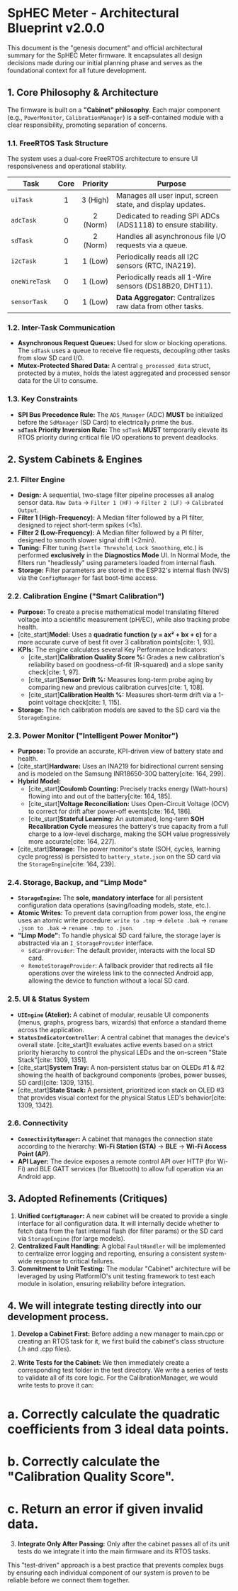 # SpHEC Meter - Architectural Blueprint v2.0.0

This document is the "genesis document" and official architectural summary for the SpHEC Meter firmware. It encapsulates all design decisions made during our initial planning phase and serves as the foundational context for all future development.

## 1. Core Philosophy & Architecture

The firmware is built on a **"Cabinet" philosophy**. Each major component (e.g., `PowerMonitor`, `CalibrationManager`) is a self-contained module with a clear responsibility, promoting separation of concerns.

### 1.1. FreeRTOS Task Structure

The system uses a dual-core FreeRTOS architecture to ensure UI responsiveness and operational stability.

| Task          | Core | Priority | Purpose                                                      |
|---------------|:----:|:--------:|--------------------------------------------------------------|
| `uiTask`      | 1    | 3 (High) | Manages all user input, screen state, and display updates.   |
| `adcTask`     | 0    | 2 (Norm) | Dedicated to reading SPI ADCs (ADS1118) to ensure stability. |
| `sdTask`      | 0    | 2 (Norm) | Handles all asynchronous file I/O requests via a queue.      |
| `i2cTask`     | 1    | 1 (Low)  | Periodically reads all I2C sensors (RTC, INA219).            |
| `oneWireTask` | 0    | 1 (Low)  | Periodically reads all 1-Wire sensors (DS18B20, DHT11).      |
| `sensorTask`  | 0    | 1 (Low)  | **Data Aggregator**: Centralizes raw data from other tasks.    |

### 1.2. Inter-Task Communication

* **Asynchronous Request Queues:** Used for slow or blocking operations. The `sdTask` uses a queue to receive file requests, decoupling other tasks from slow SD card I/O.
* **Mutex-Protected Shared Data:** A central `g_processed_data` struct, protected by a mutex, holds the latest aggregated and processed sensor data for the UI to consume.

### 1.3. Key Constraints

* **SPI Bus Precedence Rule:** The `ADS_Manager` (ADC) **MUST** be initialized before the `SdManager` (SD Card) to electrically prime the bus.
* **`sdTask` Priority Inversion Rule:** The `sdTask` **MUST** temporarily elevate its RTOS priority during critical file I/O operations to prevent deadlocks.

## 2. System Cabinets & Engines

### 2.1. Filter Engine

* **Design:** A sequential, two-stage filter pipeline processes all analog sensor data. `Raw Data` -> `Filter 1 (HF)` -> `Filter 2 (LF)` -> `Calibrated Output`.
* **Filter 1 (High-Frequency):** A Median filter followed by a PI filter, designed to reject short-term spikes (<1s).
* **Filter 2 (Low-Frequency):** A Median filter followed by a PI filter, designed to smooth slower signal drift (<2min).
* **Tuning:** Filter tuning (`Settle Threshold`, `Lock Smoothing`, etc.) is performed **exclusively** in the **Diagnostics Mode** UI. In Normal Mode, the filters run "headlessly" using parameters loaded from internal flash.
* **Storage:** Filter parameters are stored in the ESP32's internal flash (NVS) via the `ConfigManager` for fast boot-time access.

### 2.2. Calibration Engine ("Smart Calibration")

* **Purpose:** To create a precise mathematical model translating filtered voltage into a scientific measurement (pH/EC), while also tracking probe health.
* [cite_start]**Model:** Uses a **quadratic function (y = ax² + bx + c)** for a more accurate curve of best fit over 3 calibration points[cite: 1, 93].
* **KPIs:** The engine calculates several Key Performance Indicators:
    * [cite_start]**Calibration Quality Score %:** Grades a new calibration's reliability based on goodness-of-fit (R-squared) and a slope sanity check[cite: 1, 97].
    * [cite_start]**Sensor Drift %:** Measures long-term probe aging by comparing new and previous calibration curves[cite: 1, 108].
    * [cite_start]**Calibration Health %:** Measures short-term drift via a 1-point voltage check[cite: 1, 115].
* **Storage:** The rich calibration models are saved to the SD card via the `StorageEngine`.

### 2.3. Power Monitor ("Intelligent Power Monitor")

* **Purpose:** To provide an accurate, KPI-driven view of battery state and health.
* [cite_start]**Hardware:** Uses an INA219 for bidirectional current sensing and is modeled on the Samsung INR18650-30Q battery[cite: 164, 299].
* **Hybrid Model:**
    * [cite_start]**Coulomb Counting:** Precisely tracks energy (Watt-hours) flowing into and out of the battery[cite: 164, 185].
    * [cite_start]**Voltage Reconciliation:** Uses Open-Circuit Voltage (OCV) to correct for drift after power-off events[cite: 164, 186].
    * [cite_start]**Stateful Learning:** An automated, long-term **SOH Recalibration Cycle** measures the battery's true capacity from a full charge to a low-level discharge, making the SOH value progressively more accurate[cite: 164, 227].
* [cite_start]**Storage:** The power monitor's state (SOH, cycles, learning cycle progress) is persisted to `battery_state.json` on the SD card via the `StorageEngine`[cite: 164, 239].

### 2.4. Storage, Backup, and "Limp Mode"

* **`StorageEngine`:** The **sole, mandatory interface** for all persistent configuration data operations (saving/loading models, state, etc.).
* **Atomic Writes:** To prevent data corruption from power loss, the engine uses an atomic write procedure: `write to .tmp` -> `delete .bak` -> `rename .json to .bak` -> `rename .tmp to .json`.
* **"Limp Mode":** To handle physical SD card failure, the storage layer is abstracted via an `I_StorageProvider` interface.
    * `SdCardProvider`: The default provider, interacts with the local SD card.
    * `RemoteStorageProvider`: A fallback provider that redirects all file operations over the wireless link to the connected Android app, allowing the device to function without a local SD card.

### 2.5. UI & Status System

* **`UIEngine` (Atelier):** A cabinet of modular, reusable UI components (menus, graphs, progress bars, wizards) that enforce a standard theme across the application.
* **`StatusIndicatorController`:** A central cabinet that manages the device's overall state. [cite_start]It evaluates active events based on a strict priority hierarchy to control the physical LEDs and the on-screen "State Stack"[cite: 1309, 1351].
* [cite_start]**System Tray:** A non-persistent status bar on OLEDs #1 & #2 showing the health of background components (probes, power busses, SD card)[cite: 1309, 1315].
* [cite_start]**State Stack:** A persistent, prioritized icon stack on OLED #3 that provides visual context for the physical Status LED's behavior[cite: 1309, 1342].

### 2.6. Connectivity

* **`ConnectivityManager`:** A cabinet that manages the connection state according to the hierarchy: **Wi-Fi Station (STA)** -> **BLE** -> **Wi-Fi Access Point (AP)**.
* **API Layer:** The device exposes a remote control API over HTTP (for Wi-Fi) and BLE GATT services (for Bluetooth) to allow full operation via an Android app.

## 3. Adopted Refinements (Critiques)

1.  **Unified `ConfigManager`:** A new cabinet will be created to provide a single interface for all configuration data. It will internally decide whether to fetch data from the fast internal flash (for filter params) or the SD card via `StorageEngine` (for large models).
2.  **Centralized Fault Handling:** A global `FaultHandler` will be implemented to centralize error logging and reporting, ensuring a consistent system-wide response to critical failures.
3.  **Commitment to Unit Testing:** The modular "Cabinet" architecture will be leveraged by using PlatformIO's unit testing framework to test each module in isolation, ensuring reliability before integration.

## 4. We will integrate testing directly into our development process.

1. **Develop a Cabinet First:** Before adding a new manager to main.cpp or creating an RTOS task for it, we first build the cabinet's class structure (.h and .cpp files).

2. **Write Tests for the Cabinet:** We then immediately create a corresponding test folder in the test directory. We write a series of tests to validate all of its core logic. For the CalibrationManager, we would write tests to prove it can:

 # a. Correctly calculate the quadratic coefficients from 3 ideal data points.

 # b. Correctly calculate the "Calibration Quality Score".

 # c. Return an error if given invalid data.

3. **Integrate Only After Passing:** Only after the cabinet passes all of its unit tests do we integrate it into the main firmware and its RTOS tasks.

This "test-driven" approach is a best practice that prevents complex bugs by ensuring each individual component of our system is proven to be reliable before we connect them together.